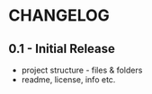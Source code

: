 # CHANGELOG


## 0.1 - Initial Release
* project structure - files & folders 
* readme, license, info etc.

